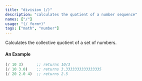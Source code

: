 ```yaml
---
title: "division (/)"
description: "calculates the quotient of a number sequence"
names: ["/"]
usage: "(/ form+)"
tags: ["math", "number"]
---
```


Calculates the collective quotient of a set of numbers.

#### An Example

```scheme
(/ 10 3)      ;; returns 10/3
(/ 10 3.0)    ;; returns 3.3333333333333335
(/ 20 2.0 4)  ;; returns 2.5
```
